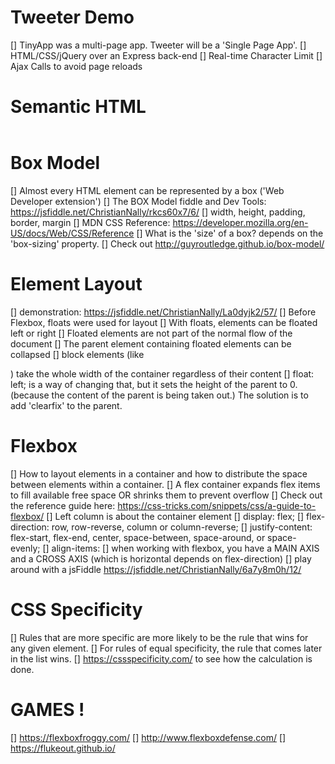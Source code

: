 # Tweeter Demo

[] TinyApp was a multi-page app. Tweeter will be a 'Single Page App'.
[] HTML/CSS/jQuery over an Express back-end
[] Real-time Character Limit
[] Ajax Calls to avoid page reloads

# Semantic HTML

<header></header>
<main>
  <article></article>
</main>
<footer></footer>

# Box Model

[] Almost every HTML element can be represented by a box ('Web Developer extension')
[] The BOX Model fiddle and Dev Tools: https://jsfiddle.net/ChristianNally/rkcs60x7/6/
[] width, height, padding, border, margin
[] MDN CSS Reference: https://developer.mozilla.org/en-US/docs/Web/CSS/Reference
[] What is the 'size' of a box? depends on the 'box-sizing' property.
[] Check out http://guyroutledge.github.io/box-model/

# Element Layout

[] demonstration: https://jsfiddle.net/ChristianNally/La0dyjk2/57/
[] Before Flexbox, floats were used for layout
[] With floats, elements can be floated left or right
[] Floated elements are not part of the normal flow of the document
[] The parent element containing floated elements can be collapsed
[] block elements (like <div>) take the whole width of the container regardless of their content
[] float: left; is a way of changing that, but it sets the height of the parent to 0.
(because the content of the parent is being taken out.) The solution is to add 'clearfix' to the parent.

# Flexbox

[] How to layout elements in a container and how to distribute the space between elements within a container.
[] A flex container expands flex items to fill available free space OR shrinks them to prevent overflow
[] Check out the reference guide here: https://css-tricks.com/snippets/css/a-guide-to-flexbox/
[] Left column is about the container element
[] display: flex;
[] flex-direction: row, row-reverse, column or column-reverse;
[] justify-content: flex-start, flex-end, center, space-between, space-around, or space-evenly;
[] align-items: 
[] when working with flexbox, you have a MAIN AXIS and a CROSS AXIS
   (which is horizontal depends on flex-direction)
[] play around with a jsFiddle https://jsfiddle.net/ChristianNally/6a7y8m0h/12/

# CSS Specificity

[] Rules that are more specific are more likely to be the rule that wins for any given element.
[] For rules of equal specificity, the rule that comes later in the list wins.
[] https://cssspecificity.com/ to see how the calculation is done.

# GAMES !

[] https://flexboxfroggy.com/
[] http://www.flexboxdefense.com/
[] https://flukeout.github.io/

